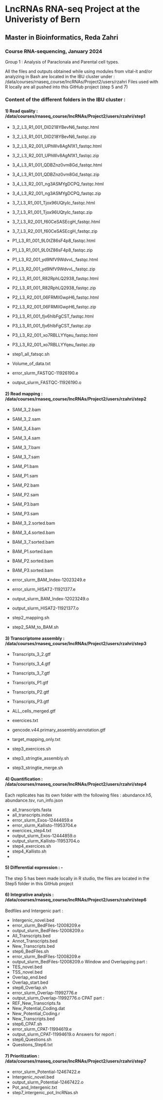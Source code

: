 # LncRNAs RNA-seq Project at the Univeristy of Bern
## Master in Bioinformatics, Reda Zahri
### Course RNA-sequencing, January 2024

Group 1 : Analysis of Paraclonala and Parental cell types.

All the files and outputs obtained while using modules from vital-it and/or analyzing in Bash are located in the IBU cluster under : /data/courses/rnaseq_course/lncRNAs/Project2/users/rzahri
Files used with R locally are all pushed into this GitHub project (step 5 and 7)

### Content of the different folders in the IBU cluster :
#### 1) Read quality : /data/courses/rnaseq_course/lncRNAs/Project2/users/rzahri/step1
  - 3_2_L3_R1_001_DID218YBevN6_fastqc.html
  - 3_2_L3_R1_001_DID218YBevN6_fastqc.zip
  - 3_2_L3_R2_001_UPhWv8AgN1X1_fastqc.html
  - 3_2_L3_R2_001_UPhWv8AgN1X1_fastqc.zip
  - 3_4_L3_R1_001_QDBZnz0vm8Gd_fastqc.html
  - 3_4_L3_R1_001_QDBZnz0vm8Gd_fastqc.zip
  - 3_4_L3_R2_001_ng3ASMYgDCPQ_fastqc.html
  - 3_4_L3_R2_001_ng3ASMYgDCPQ_fastqc.zip
  - 3_7_L3_R1_001_Tjox96UQtyIc_fastqc.html
  - 3_7_L3_R1_001_Tjox96UQtyIc_fastqc.zip
  - 3_7_L3_R2_001_f60CeSASEcgH_fastqc.html
  - 3_7_L3_R2_001_f60CeSASEcgH_fastqc.zip

  - P1_L3_R1_001_9L0tZ86sF4p8_fastqc.html
  - P1_L3_R1_001_9L0tZ86sF4p8_fastqc.zip
  - P1_L3_R2_001_yd9NfV9WdvvL_fastqc.html
  - P1_L3_R2_001_yd9NfV9WdvvL_fastqc.zip
  - P2_L3_R1_001_R82RphLQ2938_fastqc.html
  - P2_L3_R1_001_R82RphLQ2938_fastqc.zip
  - P2_L3_R2_001_06FRMIIGwpH6_fastqc.html
  - P2_L3_R2_001_06FRMIIGwpH6_fastqc.zip
  - P3_L3_R1_001_fjv6hlbFgCST_fastqc.html
  - P3_L3_R1_001_fjv6hlbFgCST_fastqc.zip
  - P3_L3_R2_001_xo7RBLLYYqeu_fastqc.html
  - P3_L3_R2_001_xo7RBLLYYqeu_fastqc.zip

  - step1_all_fatsqc.sh
  - Volume_of_data.txt
  - error_slurm_FASTQC-11926190.e
  - output_slurm_FASTQC-11926190.o

#### 2) Read mapping : /data/courses/rnaseq_course/lncRNAs/Project2/users/rzahri/step2
  - SAM_3_2.bam
  - SAM_3_2.sam
  - SAM_3_4.bam
  - SAM_3_4.sam
  - SAM_3_7.bam
  - SAM_3_7.sam
  - SAM_P1.bam
  - SAM_P1.sam
  - SAM_P2.bam
  - SAM_P2.sam
  - SAM_P3.bam
  - SAM_P3.sam

  - BAM_3_2.sorted.bam
  - BAM_3_4.sorted.bam
  - BAM_3_7.sorted.bam
  - BAM_P1.sorted.bam
  - BAM_P2.sorted.bam
  - BAM_P3.sorted.bam

  - error_slurm_BAM_Index-12023249.e
  - error_slurm_HISAT2-11921377.e
  - output_slurm_BAM_Index-12023249.o
  - output_slurm_HISAT2-11921377.o
  - step2_mapping.sh
  - step2_SAM_to_BAM.sh

#### 3) Transcriptome assembly : /data/courses/rnaseq_course/lncRNAs/Project2/users/rzahri/step3
  - Transcripts_3_2.gtf
  - Transcripts_3_4.gtf
  - Transcripts_3_7.gtf
  - Transcripts_P1.gtf
  - Transcripts_P2.gtf
  - Transcripts_P3.gtf
  - ALL_cells_merged.gtf

  - exercices.txt
  - gencode.v44.primary_assembly.annotation.gtf
  - target_mapping_only.txt
  - step3_exercices.sh
  - step3_stringtie_assembly.sh
  - step3_stringtie_merge.sh

#### 4) Quantification : /data/courses/rnaseq_course/lncRNAs/Project2/users/rzahri/step4
Each replicates has its own folder with the following files : abundance.h5, abundance.tsv, run_info.json
  - all_transcripts.fasta
  - all_transcripts.index
  - error_slurm_Exos-12444859.e
  - error_slurm_Kallisto-11953704.e
  - exercices_step4.txt
  - output_slurm_Exos-12444859.o
  - output_slurm_Kallisto-11953704.o
  - step4_exercices.sh
  - step4_Kallisto.sh
  - 
#### 5) Differential expression : -
The step 5 has been made locally in R studio, the files are located in the Step5 folder in this GitHub project

#### 6) Integrative analysis  : /data/courses/rnaseq_course/lncRNAs/Project2/users/rzahri/step6
Bedfiles and Intergenic part :  
  - Intergenic_novel.bed
  - error_slurm_BedFIles-12008209.e
  - output_slurm_BedFiles-12008209.o
  - All_Transcripts.bed
  - Annot_Transcripts.bed
  - New_Transcripts.bed
  - step6_BedFiles.sh
  - error_slurm_BedFIles-12008209.e
  - output_slurm_BedFiles-12008209.o
Window and Overlapping part :
  - TES_novel.bed
  - TSS_novel.bed
  - Overlap_end.bed
  - Overlap_start.bed
  - step6_Overlap.sh
  - error_slurm_Overlap-11992776.e
  - output_slurm_Overlap-11992776.o
CPAT part :
  - REF_New_Transcripts.fa
  - New_Potential_Coding.dat
  - New_Potential_Coding.r
  - New_Transcripts.bed
  - step6_CPAT.sh
  - error_slurm_CPAT-11994619.e
  - output_slurm_CPAT-11994619.o
Answers for report :
  - step6_Questions.sh
  - Questions_Step6.txt
#### 7) Prioritization : /data/courses/rnaseq_course/lncRNAs/Project2/users/rzahri/step7
  - error_slurm_Potential-12467422.e
  - Intergenic_novel.bed
  - output_slurm_Potential-12467422.o
  - Pot_and_Intergenic.txt
  - step7_intergenic_pot_lncRNas.sh



